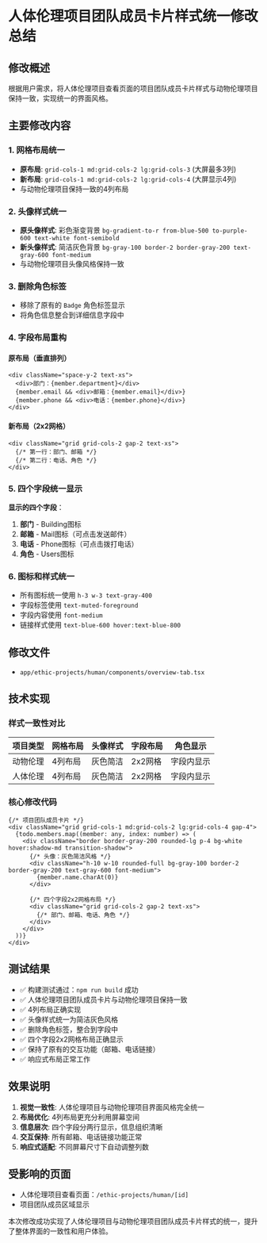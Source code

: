 # 人体伦理项目团队成员卡片样式统一修改总结

## 修改概述
根据用户需求，将人体伦理项目查看页面的项目团队成员卡片样式与动物伦理项目保持一致，实现统一的界面风格。

## 主要修改内容

### 1. 网格布局统一
- **原布局**: `grid-cols-1 md:grid-cols-2 lg:grid-cols-3` (大屏最多3列)
- **新布局**: `grid-cols-1 md:grid-cols-2 lg:grid-cols-4` (大屏显示4列)
- 与动物伦理项目保持一致的4列布局

### 2. 头像样式统一
- **原头像样式**: 彩色渐变背景 `bg-gradient-to-r from-blue-500 to-purple-600 text-white font-semibold`
- **新头像样式**: 简洁灰色背景 `bg-gray-100 border-2 border-gray-200 text-gray-600 font-medium`
- 与动物伦理项目头像风格保持一致

### 3. 删除角色标签
- 移除了原有的 `Badge` 角色标签显示
- 将角色信息整合到详细信息字段中

### 4. 字段布局重构

#### 原布局（垂直排列）
```tsx
<div className="space-y-2 text-xs">
  <div>部门：{member.department}</div>
  {member.email && <div>邮箱：{member.email}</div>}
  {member.phone && <div>电话：{member.phone}</div>}
</div>
```

#### 新布局（2x2网格）
```tsx
<div className="grid grid-cols-2 gap-2 text-xs">
  {/* 第一行：部门、邮箱 */}
  {/* 第二行：电话、角色 */}
</div>
```

### 5. 四个字段统一显示

**显示的四个字段**：
1. **部门** - Building图标
2. **邮箱** - Mail图标（可点击发送邮件）
3. **电话** - Phone图标（可点击拨打电话）
4. **角色** - Users图标

### 6. 图标和样式统一
- 所有图标统一使用 `h-3 w-3 text-gray-400`
- 字段标签使用 `text-muted-foreground`
- 字段内容使用 `font-medium`
- 链接样式使用 `text-blue-600 hover:text-blue-800`

## 修改文件
- `app/ethic-projects/human/components/overview-tab.tsx`

## 技术实现

### 样式一致性对比

| 项目类型 | 网格布局 | 头像样式 | 字段布局 | 角色显示 |
|---------|---------|---------|---------|---------|
| 动物伦理 | 4列布局 | 灰色简洁 | 2x2网格 | 字段内显示 |
| 人体伦理 | 4列布局 | 灰色简洁 | 2x2网格 | 字段内显示 |

### 核心修改代码
```tsx
{/* 项目团队成员卡片 */}
<div className="grid grid-cols-1 md:grid-cols-2 lg:grid-cols-4 gap-4">
  {todo.members.map((member: any, index: number) => (
    <div className="border border-gray-200 rounded-lg p-4 bg-white hover:shadow-md transition-shadow">
      {/* 头像：灰色简洁风格 */}
      <div className="h-10 w-10 rounded-full bg-gray-100 border-2 border-gray-200 text-gray-600 font-medium">
        {member.name.charAt(0)}
      </div>
      
      {/* 四个字段2x2网格布局 */}
      <div className="grid grid-cols-2 gap-2 text-xs">
        {/* 部门、邮箱、电话、角色 */}
      </div>
    </div>
  ))}
</div>
```

## 测试结果
- ✅ 构建测试通过：`npm run build` 成功
- ✅ 人体伦理项目团队成员卡片与动物伦理项目保持一致
- ✅ 4列布局正确实现
- ✅ 头像样式统一为简洁灰色风格
- ✅ 删除角色标签，整合到字段中
- ✅ 四个字段2x2网格布局正确显示
- ✅ 保持了原有的交互功能（邮箱、电话链接）
- ✅ 响应式布局正常工作

## 效果说明
1. **视觉一致性**: 人体伦理项目与动物伦理项目界面风格完全统一
2. **布局优化**: 4列布局更充分利用屏幕空间
3. **信息层次**: 四个字段分两行显示，信息组织清晰
4. **交互保持**: 所有邮箱、电话链接功能正常
5. **响应式适配**: 不同屏幕尺寸下自动调整列数

## 受影响的页面
- 人体伦理项目查看页面：`/ethic-projects/human/[id]`
- 项目团队成员区域显示

本次修改成功实现了人体伦理项目与动物伦理项目团队成员卡片样式的统一，提升了整体界面的一致性和用户体验。 